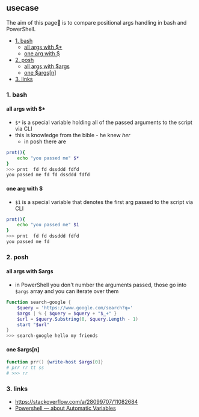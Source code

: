 ## usecase
The aim of this page📝 is to compare positional args handling in bash and PowerShell. 

<!-- TOC -->

- [1. bash](#1-bash)
    - [all args with $*](#all-args-with-)
    - [one arg with $<n>](#one-arg-with-n)
- [2. posh](#2-posh)
    - [all args with $args](#all-args-with-args)
    - [one $args[n]](#one-argsn)
- [3. links](#3-links)

<!-- /TOC -->

### 1. bash
#### all args with $*
* `$*` is a special variable holding all of the passed arguments to the script via CLI
* this is knowledge from the bible - he knew _her_ 
    - in posh there are 

```bash
prnt(){
    echo "you passed me" $*
}
>>> prnt  fd fd dssddd fdfd
you passed me fd fd dssddd fdfd
```

#### one arg with $<n>
* `$1` is a special variable that denotes the first arg passed to the script via CLI

```bash
prnt(){
    echo "you passed me" $1
}
>>> prnt  fd fd dssddd fdfd
you passed me fd
```

### 2. posh
#### all args with $args
* in PowerShell you don't number the arguments passed, those go into `$args` array and you can iterate over them


```powershell
Function search-google {
    $query = 'https://www.google.com/search?q='
    $args | % { $query = $query + "$_+" }
    $url = $query.Substring(0, $query.Length - 1)
    start "$url"
}
>>> search-google hello my friends
```

#### one $args[n]

```powershell
function prr() {write-host $args[0]}
# prr rr tt ss
# >>> rr
```

### 3. links
* https://stackoverflow.com/a/28099707/11082684
* [Powershell — about Automatic Variables](https://docs.microsoft.com/en-us/powershell/module/microsoft.powershell.core/about/about_automatic_variables?view=powershell-7.1)
